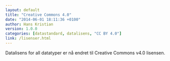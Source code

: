 ```yaml
---
layout: default
title: "Creative Commons 4.0"
date: "2014-06-01 18:11:36 +0100"
author: Hans Kristian
version: 1.0.0
categories: [datastandard, datalisens, "CC BY 4.0"]
link: /lisenser.html
---
```


Datalisens for all datatyper er nå endret til Creative Commons v4.0 lisensen.

